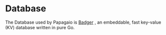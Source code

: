 # Database

The Database used by Papagaio is [Badger](https://github.com/dgraph-io/badger) , an embeddable, fast key-value (KV) database written in pure Go.